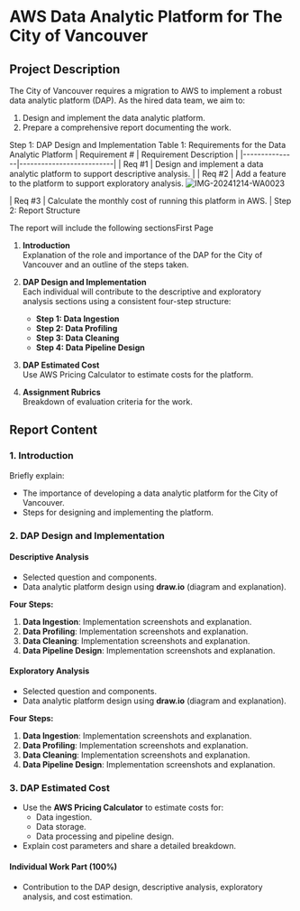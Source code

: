 # AWS Data Analytic Platform for The City of Vancouver

## Project Description

The City of Vancouver requires a migration to AWS to implement a robust data analytic platform (DAP). As the hired data team, we aim to:

1. Design and implement the data analytic platform.
2. Prepare a comprehensive report documenting the work.

Step 1: DAP Design and Implementation
 Table 1: Requirements for the Data Analytic Platform
| Requirement # | Requirement Description |
|---------------|--------------------------|
| Req #1        | Design and implement a data analytic platform to support descriptive analysis. |
| Req #2        | Add a feature to the platform to support exploratory analysis. 
![IMG-20241214-WA0023](https://github.com/user-attachments/assets/d98891e6-7fa0-4374-bc2e-e437414dacfe)

| Req #3        | Calculate the monthly cost of running this platform in AWS. |
Step 2: Report Structure

The report will include the following sectionsFirst Page
1. **Introduction**  
   Explanation of the role and importance of the DAP for the City of Vancouver and an outline of the steps taken.

2. **DAP Design and Implementation**  
   Each individual will contribute to the descriptive and exploratory analysis sections using a consistent four-step structure:
   - **Step 1: Data Ingestion**
   - **Step 2: Data Profiling**
   - **Step 3: Data Cleaning**
   - **Step 4: Data Pipeline Design**

3. **DAP Estimated Cost**  
   Use AWS Pricing Calculator to estimate costs for the platform.

4. **Assignment Rubrics**  
   Breakdown of evaluation criteria for the work.

## Report Content

### 1. Introduction
Briefly explain:
- The importance of developing a data analytic platform for the City of Vancouver.
- Steps for designing and implementing the platform.

### 2. DAP Design and Implementation

#### Descriptive Analysis
- Selected question and components.
- Data analytic platform design using **draw.io** (diagram and explanation).
  
**Four Steps:**
1. **Data Ingestion**: Implementation screenshots and explanation.
2. **Data Profiling**: Implementation screenshots and explanation.
3. **Data Cleaning**: Implementation screenshots and explanation.
4. **Data Pipeline Design**: Implementation screenshots and explanation.

#### Exploratory Analysis
- Selected question and components.
- Data analytic platform design using **draw.io** (diagram and explanation).
  
**Four Steps:**
1. **Data Ingestion**: Implementation screenshots and explanation.
2. **Data Profiling**: Implementation screenshots and explanation.
3. **Data Cleaning**: Implementation screenshots and explanation.
4. **Data Pipeline Design**: Implementation screenshots and explanation.

### 3. DAP Estimated Cost
- Use the **AWS Pricing Calculator** to estimate costs for:
  - Data ingestion.
  - Data storage.
  - Data processing and pipeline design.
- Explain cost parameters and share a detailed breakdown.

#### Individual Work Part (100%)
- Contribution to the DAP design, descriptive analysis, exploratory analysis, and cost estimation.



